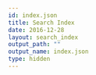```yaml
---
id: index.json
title: Search Index
date: 2016-12-28
layout: search_index
output_path: ""
output_name: index.json
type: hidden
---
```


